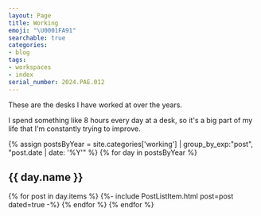 ```yaml
---
layout: Page
title: Working
emoji: "\U0001FA91"
searchable: true
categories:
- blog
tags:
- workspaces
- index
serial_number: 2024.PAE.012
---
```

These are the desks I have worked at over the years.

I spend something like 8 hours every day at a desk, so it's a big part of my life that I'm constantly trying to improve.

{% assign postsByYear = 
site.categories['working'] | group_by_exp:"post", "post.date | date: '%Y'" %}
{% for day in postsByYear %}
  <h2 id="{{ day.name }}">{{ day.name }}</h2>
  {% for post in day.items %}
  {%- include PostListItem.html post=post dated=true -%}
  {% endfor %}
{% endfor %}
